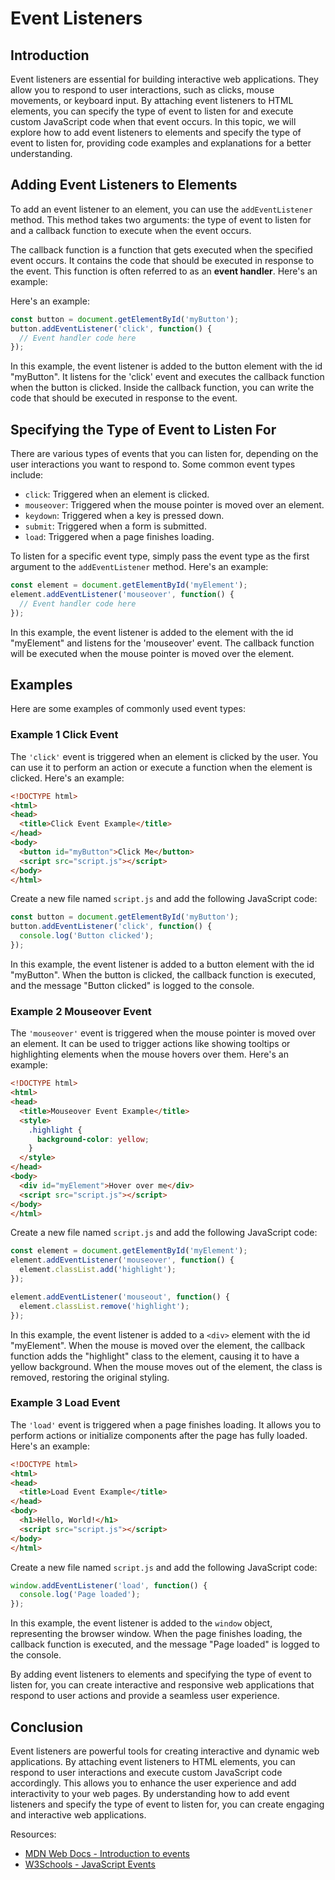 # Event Listeners

## Introduction

Event listeners are essential for building interactive web applications. They allow you to respond to user interactions, such as clicks, mouse movements, or keyboard input. By attaching event listeners to HTML elements, you can specify the type of event to listen for and execute custom JavaScript code when that event occurs. In this topic, we will explore how to add event listeners to elements and specify the type of event to listen for, providing code examples and explanations for a better understanding.

## Adding Event Listeners to Elements

To add an event listener to an element, you can use the `addEventListener` method. This method takes two arguments: the type of event to listen for and a callback function to execute when the event occurs.

The callback function is a function that gets executed when the specified event occurs. It contains the code that should be executed in response to the event. This function is often referred to as an **event handler**. Here's an example:

Here's an example:

```javascript
const button = document.getElementById('myButton');
button.addEventListener('click', function() {
  // Event handler code here
});
```

In this example, the event listener is added to the button element with the id "myButton". It listens for the 'click' event and executes the callback function when the button is clicked. Inside the callback function, you can write the code that should be executed in response to the event.

## Specifying the Type of Event to Listen For

There are various types of events that you can listen for, depending on the user interactions you want to respond to. Some common event types include:

- `click`: Triggered when an element is clicked.
- `mouseover`: Triggered when the mouse pointer is moved over an element.
- `keydown`: Triggered when a key is pressed down.
- `submit`: Triggered when a form is submitted.
- `load`: Triggered when a page finishes loading.

To listen for a specific event type, simply pass the event type as the first argument to the `addEventListener` method. Here's an example:

```javascript
const element = document.getElementById('myElement');
element.addEventListener('mouseover', function() {
  // Event handler code here
});
```

In this example, the event listener is added to the element with the id "myElement" and listens for the 'mouseover' event. The callback function will be executed when the mouse pointer is moved over the element.

## Examples

Here are some examples of commonly used event types:

### Example 1 Click Event

The `'click'` event is triggered when an element is clicked by the user. You can use it to perform an action or execute a function when the element is clicked. Here's an example:

```html
<!DOCTYPE html>
<html>
<head>
  <title>Click Event Example</title>
</head>
<body>
  <button id="myButton">Click Me</button>
  <script src="script.js"></script>
</body>
</html>
```

Create a new file named `script.js` and add the following JavaScript code:

```javascript
const button = document.getElementById('myButton');
button.addEventListener('click', function() {
  console.log('Button clicked');
});
```

In this example, the event listener is added to a button element with the id "myButton". When the button is clicked, the callback function is executed, and the message "Button clicked" is logged to the console.

### Example 2 Mouseover Event

The `'mouseover'` event is triggered when the mouse pointer is moved over an element. It can be used to trigger actions like showing tooltips or highlighting elements when the mouse hovers over them. Here's an example:

```html
<!DOCTYPE html>
<html>
<head>
  <title>Mouseover Event Example</title>
  <style>
    .highlight {
      background-color: yellow;
    }
  </style>
</head>
<body>
  <div id="myElement">Hover over me</div>
  <script src="script.js"></script>
</body>
</html>
```

Create a new file named `script.js` and add the following JavaScript code:

```javascript
const element = document.getElementById('myElement');
element.addEventListener('mouseover', function() {
  element.classList.add('highlight');
});

element.addEventListener('mouseout', function() {
  element.classList.remove('highlight');
});
```

In this example, the event listener is added to a `<div>` element with the id "myElement". When the mouse is moved over the element, the callback function adds the "highlight" class to the element, causing it to have a yellow background. When the mouse moves out of the element, the class is removed, restoring the original styling.

### Example 3 Load Event

The `'load'` event is triggered when a page finishes loading. It allows you to perform actions or initialize components after the page has fully loaded. Here's an example:

```html
<!DOCTYPE html>
<html>
<head>
  <title>Load Event Example</title>
</head>
<body>
  <h1>Hello, World!</h1>
  <script src="script.js"></script>
</body>
</html>
```

Create a new file named `script.js` and add the following JavaScript code:

```javascript
window.addEventListener('load', function() {
  console.log('Page loaded');
});
```

In this example, the event listener is added to the `window` object, representing the browser window. When the page finishes loading, the callback function is executed, and the message "Page loaded" is logged to the console.

By adding event listeners to elements and specifying the type of event to listen for, you can create interactive and responsive web applications that respond to user actions and provide a seamless user experience.

## Conclusion

Event listeners are powerful tools for creating interactive and dynamic web applications. By attaching event listeners to HTML elements, you can respond to user interactions and execute custom JavaScript code accordingly. This allows you to enhance the user experience and add interactivity to your web pages. By understanding how to add event listeners and specify the type of event to listen for, you can create engaging and interactive web applications.

Resources:
- [MDN Web Docs - Introduction to events](https://developer.mozilla.org/en-US/docs/Learn/JavaScript/Building_blocks/Events)
- [W3Schools - JavaScript Events](https://www.w3schools.com/js/js_events.asp)